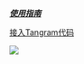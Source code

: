 [***使用指南*** ](http://tangram.pingguohe.net/docs/android/access-tangram) <br>

[接入Tangram代码](/tangram_Ali/接入Tangram代码.md)

<div width="100px" height="200px"><img src="https://img.alicdn.com/tfs/TB1v8lrQpXXXXcEXFXXXXXXXXXX-600-1067.gif"/></div>

